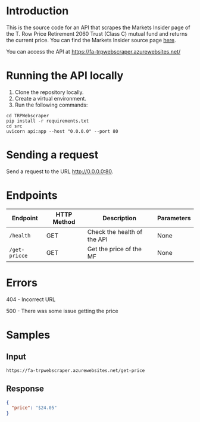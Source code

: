 # Introduction
This is the source code for an API that scrapes the Markets Insider page of the T. Row Price Retirement 2060 Trust (Class C)  mutual fund and returns the current price. 
You can find the Markets Insider source page [here](https://markets.businessinsider.com/funds/t-rowe-price-retirement-2060-trust-class-c-us87281n3044).

You can access the API at https://fa-trpwebscraper.azurewebsites.net/

# Running the API locally
1. Clone the repository locally.
2. Create a virtual environment.
3. Run the following commands:

```commandline
cd TRPWebscraper
pip install -r requirements.txt
cd src
uvicorn api:app --host "0.0.0.0" --port 80
```

# Sending a request
Send a request to the URL http://0.0.0.0:80.

# Endpoints
| Endpoint      | HTTP Method | Description                 | Parameters         |
|---------------|-------------|-----------------------------|--------------------|
| `/health`     | GET         | Check the health of the API | None               |
| `/get-pricce` | GET         | Get the price of the MF     | None               |


# Errors
404 - Incorrect URL

500 - There was some issue getting the price

# Samples
## Input
`https://fa-trpwebscraper.azurewebsites.net/get-price`
## Response
```json
{
  "price": "$24.05"
}
```




